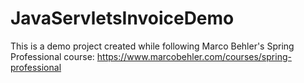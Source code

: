 # JavaServletsInvoiceDemo

This is a demo project created while following Marco Behler's Spring Professional course:
https://www.marcobehler.com/courses/spring-professional